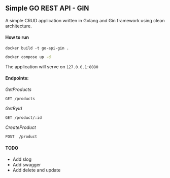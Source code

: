 ## Simple GO REST API - GIN

A simple CRUD application written in Golang and Gin framework using clean architecture.

#### How to run
```docker
docker build -t go-api-gin .
```
```bash
docker compose up -d
```

The application will serve on ```127.0.0.1:8080```
#### Endpoints:

_GetProducts_
```bash
GET /products
```
_GetById_
```bash
GET /product/:id
```
_CreateProduct_
```bash
POST  /product
```

#### TODO

- Add slog
- Add swagger
- Add delete and update
